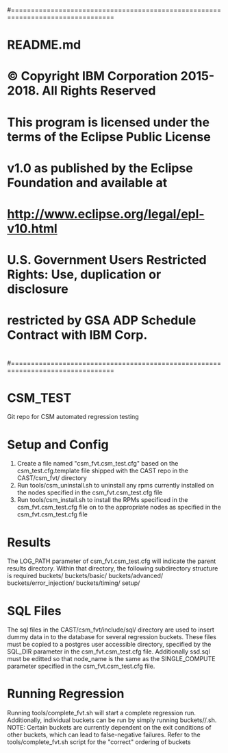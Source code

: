 #================================================================================
#   
#    README.md
# 
#  © Copyright IBM Corporation 2015-2018. All Rights Reserved
#
#    This program is licensed under the terms of the Eclipse Public License
#    v1.0 as published by the Eclipse Foundation and available at
#    http://www.eclipse.org/legal/epl-v10.html
#
#    U.S. Government Users Restricted Rights:  Use, duplication or disclosure
#    restricted by GSA ADP Schedule Contract with IBM Corp.
# 
#================================================================================

# CSM_TEST
Git repo for CSM automated regression testing

# Setup and Config
1) Create a file named "csm_fvt.csm_test.cfg" based on the csm_test.cfg.template file shipped with the CAST repo in the CAST/csm_fvt/ directory
2) Run tools/csm_uninstall.sh to uninstall any rpms currently installed on the nodes specified in the csm_fvt.csm_test.cfg file
3) Run tools/csm_install.sh to install the RPMs specificed in the csm_fvt.csm_test.cfg file on to the appropriate nodes as specified in the csm_fvt.csm_test.cfg file

# Results
The LOG_PATH parameter of csm_fvt.csm_test.cfg will indicate the parent results directory.  Within that directory, the following subdirectory structure is required
buckets/
buckets/basic/
buckets/advanced/
buckets/error_injection/
buckets/timing/
setup/

# SQL Files
The sql files in the CAST/csm_fvt/include/sql/ directory are used to insert dummy data in to the database for several regression buckets.  These files must be copied to a postgres user accessible directory, specified by the SQL_DIR parameter in the csm_fvt.csm_test.cfg file.  Additionally ssd.sql must be editted so that node_name is the same as the SINGLE_COMPUTE parameter specified in the csm_fvt.csm_test.cfg file.  

# Running Regression
Running tools/complete_fvt.sh will start a complete regression run.  Additionally, individual buckets can be run by simply running buckets/<bucket type>/<bucket name>.sh.  NOTE: Certain buckets are currently dependent on the exit conditions of other buckets, which can lead to false-negative failures.  Refer to the tools/complete_fvt.sh script for the "correct" ordering of buckets
